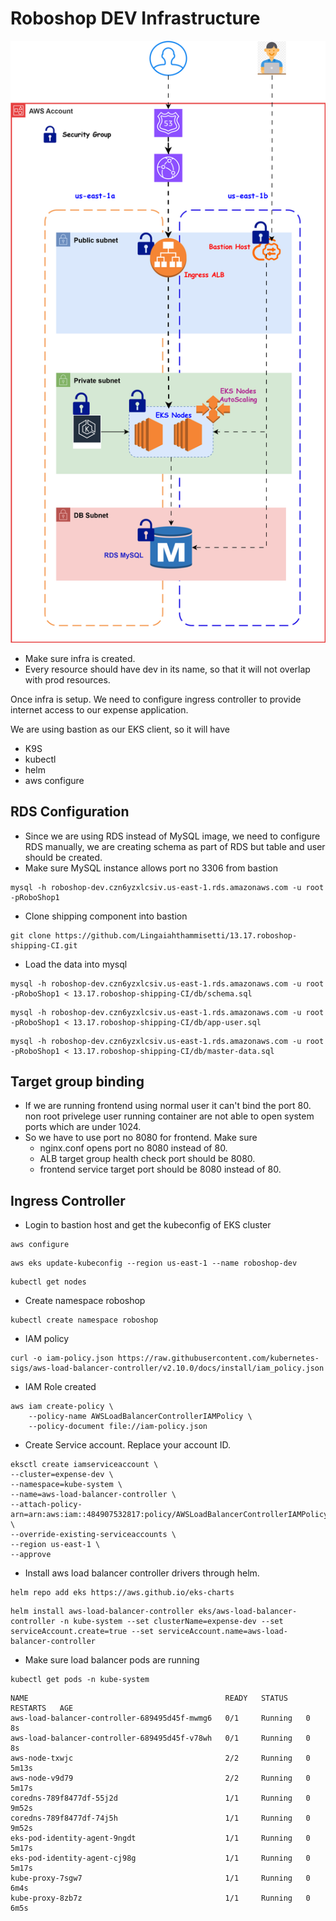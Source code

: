 # Roboshop DEV Infrastructure

![alt text](roboshop.svg)

* Make sure infra is created. 
* Every resource should have dev in its name, so that it will not overlap with prod resources.

Once infra is setup. We need to configure ingress controller to provide internet access to our expense application.

We are using bastion as our EKS client, so it will have
* K9S
* kubectl
* helm
* aws configure

## RDS Configuration
* Since we are using RDS instead of MySQL image, we need to configure RDS manually, we are creating schema as part of RDS but table and user should be created.
* Make sure MySQL instance allows port no 3306 from bastion

```
mysql -h roboshop-dev.czn6yzxlcsiv.us-east-1.rds.amazonaws.com -u root -pRoboShop1
```
* Clone shipping component into bastion
```
git clone https://github.com/Lingaiahthammisetti/13.17.roboshop-shipping-CI.git
```
* Load the data into mysql
```
mysql -h roboshop-dev.czn6yzxlcsiv.us-east-1.rds.amazonaws.com -u root -pRoboShop1 < 13.17.roboshop-shipping-CI/db/schema.sql
```
```
mysql -h roboshop-dev.czn6yzxlcsiv.us-east-1.rds.amazonaws.com -u root -pRoboShop1 < 13.17.roboshop-shipping-CI/db/app-user.sql
```
```
mysql -h roboshop-dev.czn6yzxlcsiv.us-east-1.rds.amazonaws.com -u root -pRoboShop1 < 13.17.roboshop-shipping-CI/db/master-data.sql
```

## Target group binding
* If we are running frontend using normal user it can't bind the port 80. non root privelege user running container are not able to open system ports which are under 1024.
* So we have to use port no 8080 for frontend. Make sure
    * nginx.conf opens port no 8080 instead of 80.
    * ALB target group health check port should be 8080.
    * frontend service target port should be 8080 instead of 80.

## Ingress Controller

* Login to bastion host and get the kubeconfig of EKS cluster
```
aws configure
```

```
aws eks update-kubeconfig --region us-east-1 --name roboshop-dev
```

```
kubectl get nodes
```

* Create namespace roboshop
```
kubectl create namespace roboshop
```

* IAM policy

```
curl -o iam-policy.json https://raw.githubusercontent.com/kubernetes-sigs/aws-load-balancer-controller/v2.10.0/docs/install/iam_policy.json
```

* IAM Role created
```
aws iam create-policy \
    --policy-name AWSLoadBalancerControllerIAMPolicy \
    --policy-document file://iam-policy.json
```
* Create Service account. Replace your account ID.
```
eksctl create iamserviceaccount \
--cluster=expense-dev \
--namespace=kube-system \
--name=aws-load-balancer-controller \
--attach-policy-arn=arn:aws:iam::484907532817:policy/AWSLoadBalancerControllerIAMPolicy \
--override-existing-serviceaccounts \
--region us-east-1 \
--approve
```

* Install aws load balancer controller drivers through helm.

```
helm repo add eks https://aws.github.io/eks-charts
```

```
helm install aws-load-balancer-controller eks/aws-load-balancer-controller -n kube-system --set clusterName=expense-dev --set serviceAccount.create=true --set serviceAccount.name=aws-load-balancer-controller
```

* Make sure load balancer pods are running

```
kubectl get pods -n kube-system
```
```
NAME                                            READY   STATUS    RESTARTS   AGE
aws-load-balancer-controller-689495d45f-mwmg6   0/1     Running   0          8s
aws-load-balancer-controller-689495d45f-v78wh   0/1     Running   0          8s
aws-node-txwjc                                  2/2     Running   0          5m13s
aws-node-v9d79                                  2/2     Running   0          5m17s
coredns-789f8477df-55j2d                        1/1     Running   0          9m52s
coredns-789f8477df-74j5h                        1/1     Running   0          9m52s
eks-pod-identity-agent-9ngdt                    1/1     Running   0          5m17s
eks-pod-identity-agent-cj98g                    1/1     Running   0          5m17s
kube-proxy-7sgw7                                1/1     Running   0          6m4s
kube-proxy-8zb7z                                1/1     Running   0          6m5s
```

